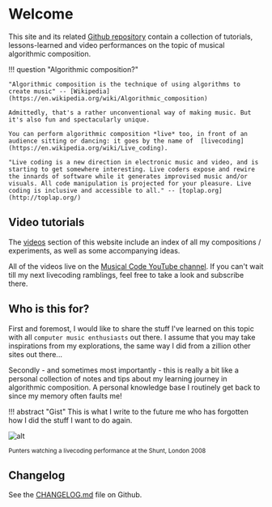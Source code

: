# Welcome

This site and its related [Github repository](https://github.com/lambdamusic/The-Musical-Code) contain a collection of tutorials, lessons-learned and video performances on the topic of musical algorithmic composition. 

!!! question "Algorithmic composition?"

    "Algorithmic composition is the technique of using algorithms to create music" -- [Wikipedia](https://en.wikipedia.org/wiki/Algorithmic_composition)

    Admittedly, that's a rather unconventional way of making music. But it's also fun and spectacularly unique. 

    You can perform algorithmic composition *live* too, in front of an audience sitting or dancing: it goes by the name of  [livecoding](https://en.wikipedia.org/wiki/Live_coding).  

    "Live coding is a new direction in electronic music and video, and is starting to get somewhere interesting. Live coders expose and rewire the innards of software while it generates improvised music and/or visuals. All code manipulation is projected for your pleasure. Live coding is inclusive and accessible to all." -- [toplap.org](http://toplap.org/)


## Video tutorials

The [videos](videos) section of this website include an index of all my compositions / experiments, as well as some accompanying ideas.

All of the videos live on the [Musical Code YouTube channel](https://www.youtube.com/channel/UCanqSICbxzRNEZGMlu8qfyw). If you can't wait till my next livecoding ramblings, feel free to take a look and subscribe there. 

<!-- [![Watch the video](https://img.youtube.com/vi/Qix3tbpb9V4/maxresdefault.jpg)](https://www.youtube.com/watch?v=Qix3tbpb9V4) -->


## Who is this for? 

First and foremost, I would like to share the stuff I've learned on this topic with all `computer music enthusiasts` out there. I assume that you may take inspirations from my explorations, the same way I did from a zillion other sites out there...  

Secondly - and sometimes most importantly - this is really a bit like a personal collection of notes and tips about my learning journey in algorithmic composition. A personal knowledge base I routinely get back to since my memory often faults me!

!!! abstract "Gist"
    This is what I write to the future me who has forgotten how I did the stuff I want to do again.

![alt](../assets/../assets/images/2024-05-16-shunt-livecoding-1.png)

<small>Punters watching a livecoding performance at the Shunt, London 2008</small>

## Changelog

See the [CHANGELOG.md](https://github.com/lambdamusic/The-Musical-Code/blob/main/CHANGELOG.md) file on Github.
